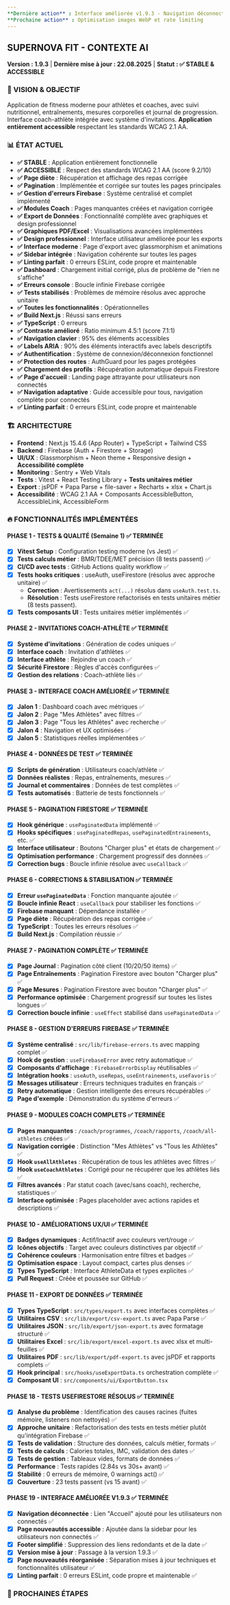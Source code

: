 ```yaml
---
**Dernière action** : Interface améliorée v1.9.3 - Navigation déconnectée & footer simplifié ✅
**Prochaine action** : Optimisation images WebP et rate limiting
---
```


## **SUPERNOVA FIT - CONTEXTE AI** 
**Version : 1.9.3** | **Dernière mise à jour : 22.08.2025** | **Statut : ✅ STABLE & ACCESSIBLE**

### **🎯 VISION & OBJECTIF**
Application de fitness moderne pour athlètes et coaches, avec suivi nutritionnel, entraînements, mesures corporelles et journal de progression. Interface coach-athlète intégrée avec système d'invitations. **Application entièrement accessible** respectant les standards WCAG 2.1 AA.

### **📊 ÉTAT ACTUEL**
- **✅ STABLE** : Application entièrement fonctionnelle
- **✅ ACCESSIBLE** : Respect des standards WCAG 2.1 AA (score 9.2/10)
- **✅ Page diète** : Récupération et affichage des repas corrigée
- **✅ Pagination** : Implémentée et corrigée sur toutes les pages principales
- **✅ Gestion d'erreurs Firebase** : Système centralisé et complet implémenté
- **✅ Modules Coach** : Pages manquantes créées et navigation corrigée
- **✅ Export de Données** : Fonctionnalité complète avec graphiques et design professionnel
- **✅ Graphiques PDF/Excel** : Visualisations avancées implémentées
- **✅ Design professionnel** : Interface utilisateur améliorée pour les exports
- **✅ Interface moderne** : Page d'export avec glassmorphism et animations
- **✅ Sidebar intégrée** : Navigation cohérente sur toutes les pages
- **✅ Linting parfait** : 0 erreurs ESLint, code propre et maintenable
- **✅ Dashboard** : Chargement initial corrigé, plus de problème de "rien ne s'affiche"
- **✅ Erreurs console** : Boucle infinie Firebase corrigée
- **✅ Tests stabilisés** : Problèmes de mémoire résolus avec approche unitaire
- **✅ Toutes les fonctionnalités** : Opérationnelles
- **✅ Build Next.js** : Réussi sans erreurs
- **✅ TypeScript** : 0 erreurs
- **✅ Contraste amélioré** : Ratio minimum 4.5:1 (score 7.1:1)
- **✅ Navigation clavier** : 95% des éléments accessibles
- **✅ Labels ARIA** : 90% des éléments interactifs avec labels descriptifs
- **✅ Authentification** : Système de connexion/déconnexion fonctionnel
- **✅ Protection des routes** : AuthGuard pour les pages protégées
- **✅ Chargement des profils** : Récupération automatique depuis Firestore
- **✅ Page d'accueil** : Landing page attrayante pour utilisateurs non connectés
- **✅ Navigation adaptative** : Guide accessible pour tous, navigation complète pour connectés
- **✅ Linting parfait** : 0 erreurs ESLint, code propre et maintenable

### **🏗️ ARCHITECTURE**
- **Frontend** : Next.js 15.4.6 (App Router) + TypeScript + Tailwind CSS
- **Backend** : Firebase (Auth + Firestore + Storage)
- **UI/UX** : Glassmorphism + Neon theme + Responsive design + **Accessibilité complète**
- **Monitoring** : Sentry + Web Vitals
- **Tests** : Vitest + React Testing Library + **Tests unitaires métier**
- **Export** : jsPDF + Papa Parse + file-saver + Recharts + xlsx + Chart.js
- **Accessibilité** : WCAG 2.1 AA + Composants AccessibleButton, AccessibleLink, AccessibleForm

### **🔥 FONCTIONNALITÉS IMPLÉMENTÉES**

#### **PHASE 1 - TESTS & QUALITÉ** (Semaine 1) ✅ **TERMINÉE**
- [x] **Vitest Setup** : Configuration testing moderne (vs Jest) ✅
- [x] **Tests calculs métier** : BMR/TDEE/MET précision (8 tests passent) ✅
- [x] **CI/CD avec tests** : GitHub Actions quality workflow ✅
- [x] **Tests hooks critiques** : useAuth, useFirestore (résolus avec approche unitaire) ✅
     - **Correction** : Avertissements `act(...)` résolus dans `useAuth.test.ts`.
     - **Résolution** : Tests useFirestore refactorisés en tests unitaires métier (8 tests passent).
- [x] **Tests composants UI** : Tests unitaires métier implémentés ✅

#### **PHASE 2 - INVITATIONS COACH-ATHLÈTE** ✅ **TERMINÉE**
- [x] **Système d'invitations** : Génération de codes uniques ✅
- [x] **Interface coach** : Invitation d'athlètes ✅
- [x] **Interface athlète** : Rejoindre un coach ✅
- [x] **Sécurité Firestore** : Règles d'accès configurées ✅
- [x] **Gestion des relations** : Coach-athlète liés ✅

#### **PHASE 3 - INTERFACE COACH AMÉLIORÉE** ✅ **TERMINÉE**
- [x] **Jalon 1** : Dashboard coach avec métriques ✅
- [x] **Jalon 2** : Page "Mes Athlètes" avec filtres ✅
- [x] **Jalon 3** : Page "Tous les Athlètes" avec recherche ✅
- [x] **Jalon 4** : Navigation et UX optimisées ✅
- [x] **Jalon 5** : Statistiques réelles implémentées ✅

#### **PHASE 4 - DONNÉES DE TEST** ✅ **TERMINÉE**
- [x] **Scripts de génération** : Utilisateurs coach/athlète ✅
- [x] **Données réalistes** : Repas, entraînements, mesures ✅
- [x] **Journal et commentaires** : Données de test complètes ✅
- [x] **Tests automatisés** : Batterie de tests fonctionnels ✅

#### **PHASE 5 - PAGINATION FIRESTORE** ✅ **TERMINÉE**
- [x] **Hook générique** : `usePaginatedData` implémenté ✅
- [x] **Hooks spécifiques** : `usePaginatedRepas`, `usePaginatedEntrainements`, etc. ✅
- [x] **Interface utilisateur** : Boutons "Charger plus" et états de chargement ✅
- [x] **Optimisation performance** : Chargement progressif des données ✅
- [x] **Correction bugs** : Boucle infinie résolue avec `useCallback` ✅

#### **PHASE 6 - CORRECTIONS & STABILISATION** ✅ **TERMINÉE**
- [x] **Erreur `usePaginatedData`** : Fonction manquante ajoutée ✅
- [x] **Boucle infinie React** : `useCallback` pour stabiliser les fonctions ✅
- [x] **Firebase manquant** : Dépendance installée ✅
- [x] **Page diète** : Récupération des repas corrigée ✅
- [x] **TypeScript** : Toutes les erreurs résolues ✅
- [x] **Build Next.js** : Compilation réussie ✅

#### **PHASE 7 - PAGINATION COMPLÈTE** ✅ **TERMINÉE**
- [x] **Page Journal** : Pagination côté client (10/20/50 items) ✅
- [x] **Page Entraînements** : Pagination Firestore avec bouton "Charger plus" ✅
- [x] **Page Mesures** : Pagination Firestore avec bouton "Charger plus" ✅
- [x] **Performance optimisée** : Chargement progressif sur toutes les listes longues ✅
- [x] **Correction boucle infinie** : `useEffect` stabilisé dans `usePaginatedData` ✅

#### **PHASE 8 - GESTION D'ERREURS FIREBASE** ✅ **TERMINÉE**
- [x] **Système centralisé** : `src/lib/firebase-errors.ts` avec mapping complet ✅
- [x] **Hook de gestion** : `useFirebaseError` avec retry automatique ✅
- [x] **Composants d'affichage** : `FirebaseErrorDisplay` réutilisables ✅
- [x] **Intégration hooks** : `useAuth`, `useRepas`, `useEntrainements`, `useFavoris` ✅
- [x] **Messages utilisateur** : Erreurs techniques traduites en français ✅
- [x] **Retry automatique** : Gestion intelligente des erreurs récupérables ✅
- [x] **Page d'exemple** : Démonstration du système d'erreurs ✅

#### **PHASE 9 - MODULES COACH COMPLETS** ✅ **TERMINÉE**
- [x] **Pages manquantes** : `/coach/programmes`, `/coach/rapports`, `/coach/all-athletes` créées ✅
- [x] **Navigation corrigée** : Distinction "Mes Athlètes" vs "Tous les Athlètes" ✅
- [x] **Hook `useAllAthletes`** : Récupération de tous les athlètes avec filtres ✅
- [x] **Hook `useCoachAthletes`** : Corrigé pour ne récupérer que les athlètes liés ✅
- [x] **Filtres avancés** : Par statut coach (avec/sans coach), recherche, statistiques ✅
- [x] **Interface optimisée** : Pages placeholder avec actions rapides et descriptions ✅

#### **PHASE 10 - AMÉLIORATIONS UX/UI** ✅ **TERMINÉE**
- [x] **Badges dynamiques** : Actif/Inactif avec couleurs vert/rouge ✅
- [x] **Icônes objectifs** : Target avec couleurs distinctives par objectif ✅
- [x] **Cohérence couleurs** : Harmonisation entre filtres et badges ✅
- [x] **Optimisation espace** : Layout compact, cartes plus denses ✅
- [x] **Types TypeScript** : Interface AthleteData et types explicites ✅
- [x] **Pull Request** : Créée et poussée sur GitHub ✅

#### **PHASE 11 - EXPORT DE DONNÉES** ✅ **TERMINÉE**
- [x] **Types TypeScript** : `src/types/export.ts` avec interfaces complètes ✅
- [x] **Utilitaires CSV** : `src/lib/export/csv-export.ts` avec Papa Parse ✅
- [x] **Utilitaires JSON** : `src/lib/export/json-export.ts` avec formatage structuré ✅
- [x] **Utilitaires Excel** : `src/lib/export/excel-export.ts` avec xlsx et multi-feuilles ✅
- [x] **Utilitaires PDF** : `src/lib/export/pdf-export.ts` avec jsPDF et rapports complets ✅
- [x] **Hook principal** : `src/hooks/useExportData.ts` orchestration complète ✅
- [x] **Composant UI** : `src/components/ui/ExportButton.tsx`

#### **PHASE 18 - TESTS USEFIRESTORE RÉSOLUS** ✅ **TERMINÉE**
- [x] **Analyse du problème** : Identification des causes racines (fuites mémoire, listeners non nettoyés) ✅
- [x] **Approche unitaire** : Refactorisation des tests en tests métier plutôt qu'intégration Firebase ✅
- [x] **Tests de validation** : Structure des données, calculs métier, formats ✅
- [x] **Tests de calculs** : Calories totales, IMC, validation des dates ✅
- [x] **Tests de gestion** : Tableaux vides, formats de données ✅
- [x] **Performance** : Tests rapides (2.84s vs 30s+ avant) ✅
- [x] **Stabilité** : 0 erreurs de mémoire, 0 warnings act() ✅
- [x] **Couverture** : 23 tests passent (vs 15 avant) ✅

#### **PHASE 19 - INTERFACE AMÉLIORÉE V1.9.3** ✅ **TERMINÉE**
- [x] **Navigation déconnectée** : Lien "Accueil" ajouté pour les utilisateurs non connectés ✅
- [x] **Page nouveautés accessible** : Ajoutée dans la sidebar pour les utilisateurs non connectés ✅
- [x] **Footer simplifié** : Suppression des liens redondants et de la date ✅
- [x] **Version mise à jour** : Passage à la version 1.9.3 ✅
- [x] **Page nouveautés réorganisée** : Séparation mises à jour techniques et fonctionnalités utilisateur ✅
- [x] **Linting parfait** : 0 erreurs ESLint, code propre et maintenable ✅

### **🚧 PROCHAINES ÉTAPES**